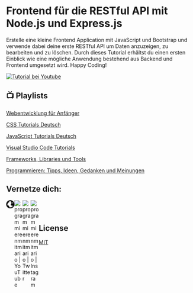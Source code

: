 # Frontend für die RESTful API mit Node.js und Express.js

Erstelle eine kleine Frontend Application mit JavaScript und Bootstrap und verwende dabei deine erste RESTful API um Daten anzuzeigen, zu bearbeiten und zu löschen. Durch dieses Tutorial erhältst du einen ersten Einblick wie eine mögliche Anwendung bestehend aus Backend und Frontend umgesetzt wird. Happy Coding!

[![Tutorial bei Youtube](http://img.youtube.com/vi/wsWWuFxw2-E/0.jpg)](https://youtu.be/wsWWuFxw2-E)

## 📺 Playlists

[Webentwicklung für Anfänger](https://www.youtube.com/playlist?list=PLnqycjkeRGqmrzCAVKOc4RPhFWFMVpZ6x)

[CSS Tutorials Deutsch](https://www.youtube.com/playlist?list=PLnqycjkeRGqmNb4zay7i46-57KgnO_xcD)

[JavaScript Tutorials Deutsch](https://www.youtube.com/playlist?list=PLnqycjkeRGqlyZLCc63qMIdkYZhQ9M-Ij)

[Visual Studio Code Tutorials](https://www.youtube.com/playlist?list=PLnqycjkeRGqmlJvXkxqSvIynlxaiKecPN)

[Frameworks, Libraries und Tools](https://www.youtube.com/playlist?list=PLnqycjkeRGqnqag9WBK1THbdwsf2E-6cV)

[Programmieren: Tipps, Ideen, Gedanken und Meinungen](https://www.youtube.com/playlist?list=PLnqycjkeRGqmxW1HaS897rvCapowxbtYH)

## Vernetze dich:

[<img align="left" alt="mitmario.dev" width="22px" src="https://raw.githubusercontent.com/iconic/open-iconic/master/svg/globe.svg" />][website]
[<img align="left" alt="programmierenmitmario | YouTube" width="22px" src="https://cdn.jsdelivr.net/npm/simple-icons@v3/icons/youtube.svg" />][youtube]
[<img align="left" alt="programmierenmitmario | Twitter" width="22px" src="https://cdn.jsdelivr.net/npm/simple-icons@v3/icons/twitter.svg" />][twitter]
[<img align="left" alt="programmierenmitmario | Instagram" width="22px" src="https://cdn.jsdelivr.net/npm/simple-icons@v3/icons/instagram.svg" />][instagram]
<br>
<br>

## License

[MIT](LICENSE)

[website]: https://mitmario.dev
[twitter]: https://twitter.com/programmierenm
[youtube]: https://youtube.com/programmierenmitmario
[instagram]: https://instagram.com/programmierenm
